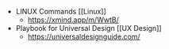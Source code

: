 - LINUX Commands [[Linux]]
	- https://xmind.app/m/WwtB/
- Playbook for Universal Design [[UX Design]]
	- https://universaldesignguide.com/
